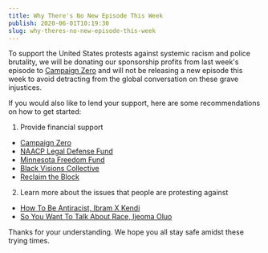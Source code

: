 ```yaml
---
title: Why There's No New Episode This Week
publish: 2020-06-01T10:19:30
slug: why-theres-no-new-episode-this-week
---
```


To support the United States protests against systemic racism and police brutality, we will be donating our sponsorship profits from last week's episode to [Campaign Zero](https://www.joincampaignzero.org/) and will not be releasing a new episode this week to avoid detracting from the global conversation on these grave injustices.

If you would also like to lend your support, here are some recommendations on how to get started:

1. Provide financial support

- [Campaign Zero](https://www.joincampaignzero.org/)
- [NAACP Legal Defense Fund](https://www.naacpldf.org/)
- [Minnesota Freedom Fund](https://minnesotafreedomfund.org/)
- [Black Visions Collective](https://secure.everyaction.com/4omQDAR0oUiUagTu0EG-Ig2)
- [Reclaim the Block](https://secure.everyaction.com/zae4prEeKESHBy0MKXTIcQ2)

2. Learn more about the issues that people are protesting against

- [How To Be Antiracist, Ibram X Kendi](https://bookshop.org/books/how-to-be-an-antiracist/9780525509288)
- [So You Want To Talk About Race, Ijeoma Oluo](https://bookshop.org/books/so-you-want-to-talk-about-race/9781580058827)

Thanks for your understanding. We hope you all stay safe amidst these trying times.
